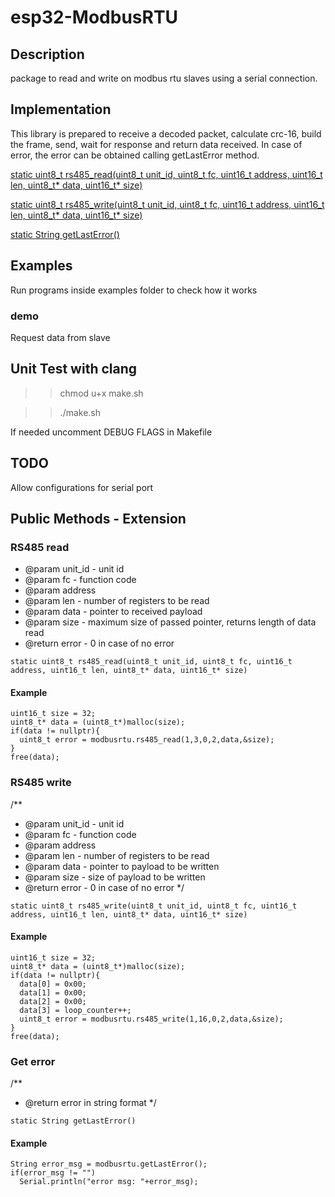 # esp32-ModbusRTU

## Description
package to read and write on modbus rtu slaves using a serial connection.

## Implementation
This library is prepared to receive a decoded packet, calculate crc-16, build the frame, send, wait for response
and return data received.
In case of error, the error can be obtained calling getLastError method.

[static uint8_t rs485_read(uint8_t unit_id, uint8_t fc, uint16_t address, uint16_t len, uint8_t* data, uint16_t* size)](#RS485-read)

[static uint8_t rs485_write(uint8_t unit_id, uint8_t fc, uint16_t address, uint16_t len, uint8_t* data, uint16_t* size)](#RS485-write)

[static String getLastError()](#Get-error)

## Examples
  Run programs inside examples folder to check how it works
### demo
  Request data from slave

## Unit Test with clang
  >> chmod u+x make.sh

  >> ./make.sh

  If needed uncomment DEBUG FLAGS in Makefile

## TODO
  Allow configurations for serial port

## Public Methods - Extension

### RS485 read


* @param unit_id - unit id
* @param fc - function code
* @param address
* @param len - number of registers to be read
* @param data - pointer to received payload
* @param size - maximum size of passed pointer, returns length of data read
* @return error - 0 in case of no error

```
static uint8_t rs485_read(uint8_t unit_id, uint8_t fc, uint16_t address, uint16_t len, uint8_t* data, uint16_t* size)
```
#### Example
```
uint16_t size = 32;
uint8_t* data = (uint8_t*)malloc(size);
if(data != nullptr){
  uint8_t error = modbusrtu.rs485_read(1,3,0,2,data,&size);
}
free(data);
```

### RS485 write

/**
* @param unit_id - unit id
* @param fc - function code
* @param address
* @param len - number of registers to be read
* @param data - pointer to payload to be written
* @param size - size of payload to be written
* @return error - 0 in case of no error
*/
```
static uint8_t rs485_write(uint8_t unit_id, uint8_t fc, uint16_t address, uint16_t len, uint8_t* data, uint16_t* size)
```
#### Example
```
uint16_t size = 32;
uint8_t* data = (uint8_t*)malloc(size);
if(data != nullptr){
  data[0] = 0x00;
  data[1] = 0x00;
  data[2] = 0x00;
  data[3] = loop_counter++;
  uint8_t error = modbusrtu.rs485_write(1,16,0,2,data,&size);
}
free(data);
```

### Get error
/**
* @return error in string format
*/
```
static String getLastError()
```
#### Example
```
String error_msg = modbusrtu.getLastError();
if(error_msg != "")
  Serial.println("error msg: "+error_msg);
```
